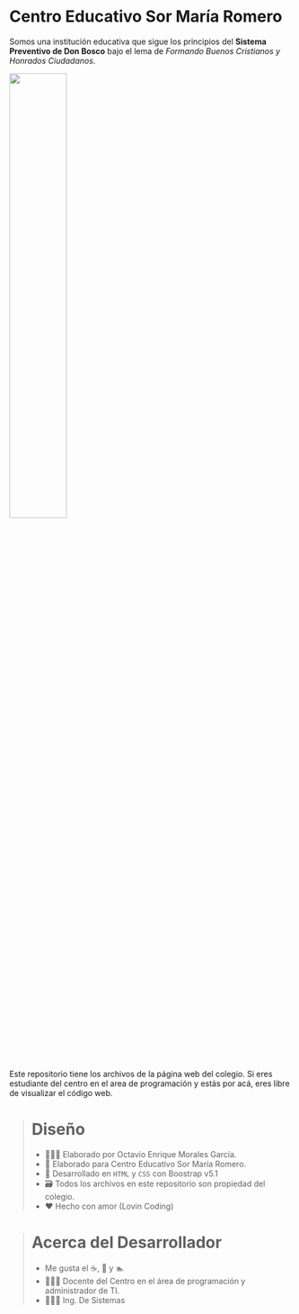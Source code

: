 # Centro Educativo Sor María Romero

Somos una institución educativa que sigue los principios del **Sistema Preventivo de Don Bosco** bajo el lema de *Formando Buenos Cristianos y Honrados Ciudadanos*.  
  
<img src="assets/img/Logo%20Espa%C3%B1ol-01.png" width="45%">

Este repositorio tiene los archivos de la página web del colegio. Si eres estudiante del centro en el area de programación y estás por acá, eres libre de visualizar el código web.

> # Diseño
>
> - 👨🏻‍💻 Elaborado por Octavio Enrique Morales García.
> - 🏫 Elaborado para Centro Educativo Sor María Romero.
> - 📁 Desarrollado en `HTML` y `CSS` con Boostrap v5.1
> - 🗃️ Todos los archivos en este repositorio son propiedad del colegio.
> - ❤️ Hecho con amor (Lovin Coding)

> # Acerca del Desarrollador
>
> - Me gusta el :coffee:, :pizza: y :swimmer:
> - 🧑🏻‍🏫 Docente del Centro en el área de programación y administrador de TI.
> - 👨🏻‍💻 Ing. De Sistemas

